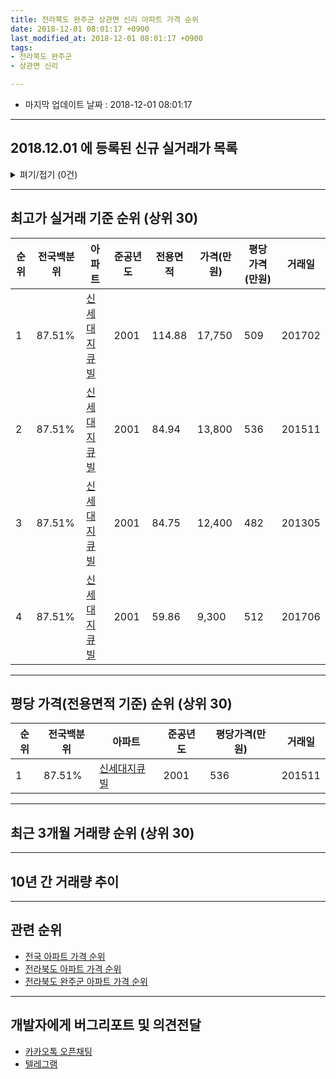 ```yaml
---
title: 전라북도 완주군 상관면 신리 아파트 가격 순위
date: 2018-12-01 08:01:17 +0900
last_modified_at: 2018-12-01 08:01:17 +0900
tags:
- 전라북도 완주군
- 상관면 신리

---
```


* 마지막 업데이트 날짜 : 2018-12-01 08:01:17

---

## 2018.12.01 에 등록된 신규 실거래가 목록

<details>
<summary>펴기/접기 (0건)</summary>
<div markdown="1">

|아파트|전국백분위|준공년도|전용면적|가격(만원)|평당가격(만원)|거래일|
|---|---|---|---|---|---|---|
|없음|||||||


</div>
</details>

---

## 최고가 실거래 기준 순위 (상위 30)


|순위|전국백분위|아파트|준공년도|전용면적|가격(만원)|평당가격(만원)|거래일|
|---|---|---|---|---|---|---|---|
|1|87.51%|[신세대지큐빌](https://search.naver.com/search.naver?query=%EC%A0%84%EB%9D%BC%EB%B6%81%EB%8F%84+%EC%99%84%EC%A3%BC%EA%B5%B0+%EC%83%81%EA%B4%80%EB%A9%B4+%EC%8B%A0%EB%A6%AC+%EC%8B%A0%EC%84%B8%EB%8C%80%EC%A7%80%ED%81%90%EB%B9%8C)|2001|114.88|17,750|509|201702|
|2|87.51%|[신세대지큐빌](https://search.naver.com/search.naver?query=%EC%A0%84%EB%9D%BC%EB%B6%81%EB%8F%84+%EC%99%84%EC%A3%BC%EA%B5%B0+%EC%83%81%EA%B4%80%EB%A9%B4+%EC%8B%A0%EB%A6%AC+%EC%8B%A0%EC%84%B8%EB%8C%80%EC%A7%80%ED%81%90%EB%B9%8C)|2001|84.94|13,800|536|201511|
|3|87.51%|[신세대지큐빌](https://search.naver.com/search.naver?query=%EC%A0%84%EB%9D%BC%EB%B6%81%EB%8F%84+%EC%99%84%EC%A3%BC%EA%B5%B0+%EC%83%81%EA%B4%80%EB%A9%B4+%EC%8B%A0%EB%A6%AC+%EC%8B%A0%EC%84%B8%EB%8C%80%EC%A7%80%ED%81%90%EB%B9%8C)|2001|84.75|12,400|482|201305|
|4|87.51%|[신세대지큐빌](https://search.naver.com/search.naver?query=%EC%A0%84%EB%9D%BC%EB%B6%81%EB%8F%84+%EC%99%84%EC%A3%BC%EA%B5%B0+%EC%83%81%EA%B4%80%EB%A9%B4+%EC%8B%A0%EB%A6%AC+%EC%8B%A0%EC%84%B8%EB%8C%80%EC%A7%80%ED%81%90%EB%B9%8C)|2001|59.86|9,300|512|201706|


---

## 평당 가격(전용면적 기준) 순위 (상위 30)


|순위|전국백분위|아파트|준공년도|평당가격(만원)|거래일|
|---|---|---|---|---|---|
|1|87.51%|[신세대지큐빌](https://search.naver.com/search.naver?query=%EC%A0%84%EB%9D%BC%EB%B6%81%EB%8F%84+%EC%99%84%EC%A3%BC%EA%B5%B0+%EC%83%81%EA%B4%80%EB%A9%B4+%EC%8B%A0%EB%A6%AC+%EC%8B%A0%EC%84%B8%EB%8C%80%EC%A7%80%ED%81%90%EB%B9%8C)|2001|536|201511|


---

## 최근 3개월 거래량 순위 (상위 30)


<div style="width:100%;">
    <canvas id="deal_count_ranking" height="250"></canvas>
</div>


<script>
new Chart(document.getElementById("deal_count_ranking"), {
    type: 'horizontalBar',
    data: {
        labels: ['신세대지큐빌'],
        datasets: [{
            label: '실거래 수',
            data: [2],
            borderColor: "rgba(255, 0, 128, 1)",
            backgroundColor: "rgba(255, 0, 128, 0.5)",
            fill: false,
        }]
    },
    options: {
        responsive: true,
        title: {
            display: true,
            text: '최근 3개월 거래량 순위'
        },
        tooltips: {
            mode: 'index',
            intersect: false,
            callbacks: {
                title: function(tooltipItems, data) {
                    return "실거래 수:";
                },
                label: function(tooltipItem, data) {
                    return data.labels[tooltipItem.index] + ": " + tooltipItem.xLabel;
                }
            }
        },
        hover: {
            mode: 'nearest',
            intersect: true
        },
        scales: {
            xAxes: [{
                display: true,
                scaleLabel: {
                    display: true,
                    labelString: '실거래 수'
                },
                ticks: {
                    suggestedMin: 0,
                }
            }],
            yAxes: [{
                display: true,
                ticks: {
                    autoSkip: false,
                    callback: function(value, index, values) {
                        if (value.length > 15)
                            return value.substr(0, 13) + "...";
                        else
                            return value;
                    }
                },
                scaleLabel: {
                    display: false,
                }
            }]
        }
    }
});

</script>


---

## 10년 간 거래량 추이


<div style="width:100%;">
    <canvas id="deal_progress" height="250"></canvas>
</div>

<script>
new Chart(document.getElementById("deal_progress"), {
    type: 'line',
    data: {
        labels: ['200812','200901','200902','200903','200904','200905','200906','200907','200908','200909','200910','200911','200912','201001','201002','201003','201004','201005','201006','201007','201008','201009','201010','201011','201012','201101','201102','201103','201104','201105','201106','201107','201108','201109','201110','201111','201112','201201','201202','201203','201204','201205','201206','201207','201208','201209','201210','201211','201212','201301','201302','201303','201304','201305','201306','201307','201308','201309','201310','201311','201312','201401','201402','201403','201404','201405','201406','201407','201408','201409','201410','201411','201412','201501','201502','201503','201504','201505','201506','201507','201508','201509','201510','201511','201512','201601','201602','201603','201604','201605','201606','201607','201608','201609','201610','201611','201612','201701','201702','201703','201704','201705','201706','201707','201708','201709','201710','201711','201712','201801','201802','201803','201804','201805','201806','201807','201808','201809','201810','201811','201812'],
        datasets: [{
            label: '실거래 수',
            pointRadius: 1,
            data: [2, 3, 5, 6, 2, 3, 2, 3, 1, 6, 5, 5, 26, 1, 0, 2, 1, 25, 23, 70, 1, 1, 2, 1, 37, 7, 33, 49, 27, 13, 8, 7, 4, 3, 4, 5, 12, 1, 4, 1, 8, 3, 2, 2, 4, 3, 3, 1, 2, 1, 4, 6, 5, 11, 5, 2, 1, 4, 7, 9, 5, 2, 3, 3, 3, 1, 6, 8, 5, 3, 8, 7, 2, 3, 7, 7, 7, 11, 6, 5, 7, 9, 3, 9, 3, 4, 4, 8, 6, 14, 4, 5, 9, 6, 8, 11, 7, 4, 4, 7, 7, 4, 9, 7, 6, 7, 4, 6, 8, 7, 4, 7, 2, 2, 3, 6, 5, 4, 2, 0, 0],
            borderColor: "rgba(255, 201, 14, 1)",
            backgroundColor: "rgba(255, 201, 14, 0.5)",
            fill: true,
        }]
    },
    options: {
        responsive: true,
        title: {
            display: true,
            text: '10년간 거래량 추이'
        },
        tooltips: {
            mode: 'index',
            intersect: false,
        },
        hover: {
            mode: 'nearest',
            intersect: true
        },
        scales: {
            xAxes: [{
                display: true,
                scaleLabel: {
                    display: true,
                    labelString: '년/월'
                }
            }],
            yAxes: [{
                display: true,
                ticks: {
                    suggestedMin: 0,
                },
                scaleLabel: {
                    display: true,
                    labelString: '실거래 수'
                }
            }]
        }
    }
});

</script>


---

## 관련 순위

- [전국 아파트 가격 순위](https://inasie.github.io/apt-ranking/전국)
- [전라북도 아파트 가격 순위](https://inasie.github.io/apt-ranking/전라북도)
- [전라북도 완주군 아파트 가격 순위](https://inasie.github.io/apt-ranking/전라북도-완주군)


---

## 개발자에게 버그리포트 및 의견전달

- [카카오톡 오픈채팅](https://open.kakao.com/o/gLJUAP4)
- [텔레그램](https://t.me/inasie)

